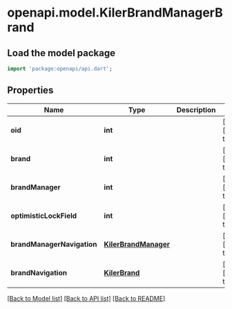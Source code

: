 # openapi.model.KilerBrandManagerBrand

## Load the model package
```dart
import 'package:openapi/api.dart';
```

## Properties
Name | Type | Description | Notes
------------ | ------------- | ------------- | -------------
**oid** | **int** |  | [optional] [default to null]
**brand** | **int** |  | [optional] [default to null]
**brandManager** | **int** |  | [optional] [default to null]
**optimisticLockField** | **int** |  | [optional] [default to null]
**brandManagerNavigation** | [**KilerBrandManager**](KilerBrandManager.md) |  | [optional] [default to null]
**brandNavigation** | [**KilerBrand**](KilerBrand.md) |  | [optional] [default to null]

[[Back to Model list]](../README.md#documentation-for-models) [[Back to API list]](../README.md#documentation-for-api-endpoints) [[Back to README]](../README.md)


